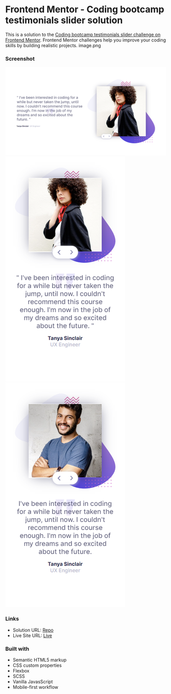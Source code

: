 # Frontend Mentor - Coding bootcamp testimonials slider solution

This is a solution to the [Coding bootcamp testimonials slider challenge on Frontend Mentor](https://www.frontendmentor.io/challenges/coding-bootcamp-testimonials-slider-4FNyLA8JL). Frontend Mentor challenges help you improve your coding skills by building realistic projects.
image.png

### Screenshot

![desktop output](output/desktop-output.png)
![mobile output](output/mobile-output.png)
![slide2 output](output/slide-2.png)

### Links

- Solution URL: [Repo](https://github.com/eyedent1ty/coding-bootcamp-testimonials-slider)
- Live Site URL: [Live](https://eyedent1ty-coding-bootcamp-testimonials-slider.netlify.app/)

### Built with

- Semantic HTML5 markup
- CSS custom properties
- Flexbox
- SCSS
- Vanilla JavasScript
- Mobile-first workflow
